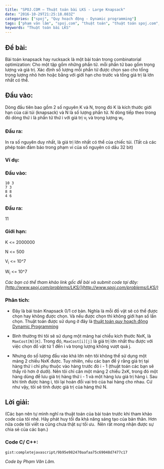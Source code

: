 ```yaml
---
title: "SPOJ.COM – Thuật toán bài LKS - Large Knapsack"
date: "2016-10-29T21:25:18.083Z"
categories: ["spoj", "Quy hoạch động - Dynamic programming"]
tags: ["phạm văn lâm", "spoj.com", "thuật toán", "thuật toán spoj.com", "quy hoạch động dynamic programming"]
keywords: "Thuật toán bài LKS"
---
```


## Đề bài:

Bài toán knapsack hay rucksack là một bài toán trong combinatorial optimization: Cho một tập gồm những phần tử. mỗi phần tử bao gồm trọng lượng và giá trị. Xác định số lượng mỗi phần tử được chọn sao cho tổng trọng lượng nhỏ hơn hoặc bằng với giới hạn cho trước và tổng giá trị là lớn nhất có thể.

## Đầu vào:

Dòng đầu tiên bao gồm 2 số nguyên K và N, trong đó K là kích thước giới hạn của cái túi (knapsack) và N là số lượng phần tử. N dòng tiếp theo trong đó dòng thứ i là phần tử thứ i với giá trị v<sub>i</sub> và trọng lượng w<sub>i</sub>.

### Đầu ra:

In ra số nguyên duy nhất, là giá trị lớn nhất có thể của chiếc túi. (Tất cả các phép toán đảm bảo trong phạm vi của số nguyên có dấu 32 bit)

### Ví dụ:

### Đầu vào:

```
10 3
7 3
8 8
4 6
```

### Đầu ra:

11

### Giới hạn:

K <= 2000000

N <= 500

V<sub>i</sub> <= 10^7

W<sub>i</sub> <= 10^7

_Các bạn có thể tham khảo link gốc đề bài và submit code tại đây: [http://www.spoj.com/problems/LKS/](http://www.spoj.com/problems/LKS/)_

### Phân tích:

  * Đây là bái toán Knapsack 0/1 cơ bản. Nghĩa là mỗi đồ vật sẽ có thể được chọn hay không được chọn. Và nếu được chọn thì không giới hạn số lần chọn. Thuật toán được sử dụng ở đây là [thuật toán quy hoạch động Dynamic Programming](/category/quy-hoach-dong-dynamic-programming/) 

  * Bình thường thì tôi sẽ sử dụng một mảng hai chiều kích thước NxK, là ```MaxCost[N][K]```. Trong đó, ```MaxCost[i][j]``` là giá trị lớn nhất thu được với việc chọn đồ vật từ 1 đến i và trọng lượng không vượt quá j. 

  * Nhưng do số lượng đầu vào khá lớn nên tôi không thể sử dụng một mảng 2 chiều NxK được. Tuy nhiên, nếu các bạn để ý rằng giá trị tại hàng thứ i chỉ phụ thuộc vào hàng trước đó i - 1 (thuật toán các bạn sẽ thấy rõ hơn ở dưới). Nên tôi chỉ cần một mảng 2 chiều 2xK, trong đó một hàng dùng để lưu giá trị hàng thứ i - 1 và một hàng lưu giá trị hàng i. Sau khi tính được hàng i, tôi lại hoán đổi vai trò của hai hàng cho nhau. Cứ như vậy, tôi sẽ tính được giá trị của hàng thứ N.

## **Lời giải:**

(Các bạn nên tự mình nghĩ ra thuật toán của bài toán trước khi tham khảo code của tôi nhé. Hãy phát huy tối đa khả năng sáng tạo của bản thân. Hơn nữa code tôi viết ra cũng chưa thật sự tối ưu.  Nên rất mong nhận được sự chia sẻ của các bạn.)

### **Code C/ C++:**

`gist:completejavascript/9b95e982470aafaa75c69048d7477c17`

_Code by Phạm Văn Lâm._